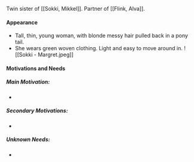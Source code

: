 Twin sister of [[Sokki, Mikkel]]. Partner of [[Flink, Alva]].
#### Appearance
- Tall, thin, young woman, with blonde messy hair pulled back in a pony tail.
- She wears green woven clothing. Light and easy to move around in.
![[Sokki - Margret.jpeg]]
#### Motivations and Needs
##### Main Motivation:
- 
##### Secondary Motivations:
- 
##### Unknown Needs:
- 